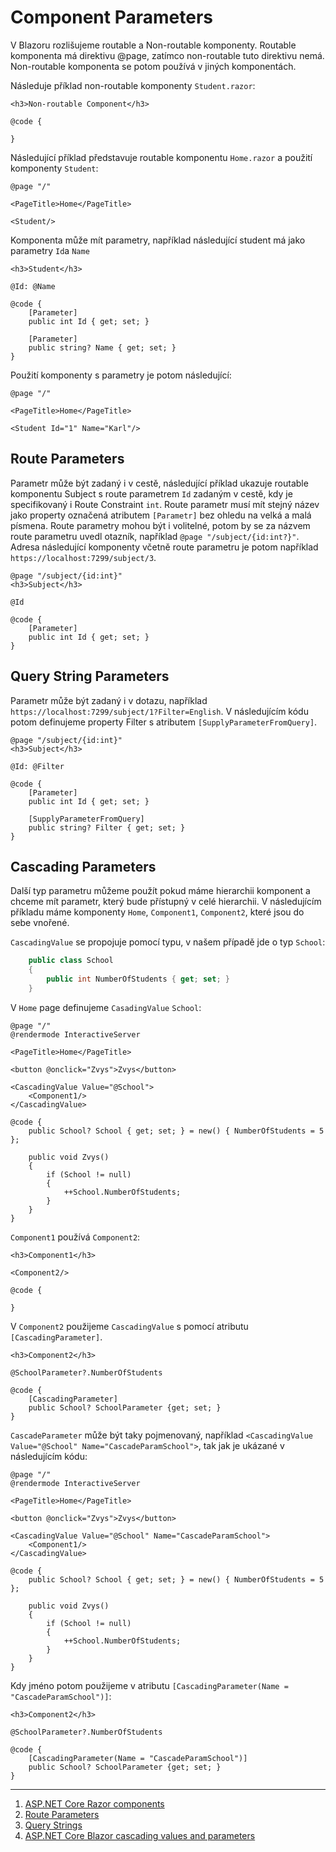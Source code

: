 # Component Parameters

V Blazoru rozlišujeme routable a Non-routable komponenty. Routable komponenta má direktivu @page, zatímco non-routable tuto direktivu nemá. Non-routable komponenta se potom používá v jiných komponentách.

Následuje příklad non-routable komponenty ```Student.razor```:

```razor
<h3>Non-routable Component</h3>

@code {
 
}
```

Následující příklad představuje routable komponentu ```Home.razor``` a použití komponenty ```Student```:

```razor
@page "/"

<PageTitle>Home</PageTitle>

<Student/>
```

Komponenta může mít parametry, například následující student má jako parametry ```Id```a ```Name```

```razor
<h3>Student</h3>

@Id: @Name

@code {
    [Parameter]
    public int Id { get; set; }

    [Parameter]
    public string? Name { get; set; }
}
```

Použití komponenty s parametry je potom následující:

```razor
@page "/"

<PageTitle>Home</PageTitle>

<Student Id="1" Name="Karl"/>
```
## Route Parameters

Parametr může být zadaný i v cestě, následující příklad ukazuje routable komponentu Subject s route parametrem ```Id``` zadaným v cestě, kdy je specifikovaný i Route Constraint ```int```. Route parametr musí mít stejný název jako property označená atributem ```[Parametr]``` bez ohledu na velká a malá písmena. Route parametry mohou být i volitelné, potom by se za názvem route parametru uvedl otazník, například ```@page "/subject/{id:int?}"```. Adresa následující komponenty včetně route parametru je potom například ```https://localhost:7299/subject/3```.

```razor
@page "/subject/{id:int}"
<h3>Subject</h3>

@Id

@code {
    [Parameter]
    public int Id { get; set; }
}
```

## Query String Parameters

Parametr může být zadaný i v dotazu, například ```https://localhost:7299/subject/1?Filter=English```. V následujícím kódu potom definujeme property Filter s atributem ```[SupplyParameterFromQuery]```.

```razor
@page "/subject/{id:int}"
<h3>Subject</h3>

@Id: @Filter

@code {
    [Parameter]
    public int Id { get; set; }

    [SupplyParameterFromQuery]
    public string? Filter { get; set; }
}
```

## Cascading Parameters

Další typ parametru můžeme použít pokud máme hierarchii komponent a chceme mít parametr, který bude přístupný v celé hierarchii. V následujícím příkladu máme komponenty ```Home```, ```Component1```, ```Component2```, které jsou do sebe vnořené.

```CascadingValue``` se propojuje pomocí typu, v našem případě jde o typ ```School```:

```csharp
    public class School
    {
        public int NumberOfStudents { get; set; }
    }
```
V ```Home``` page definujeme ```CasadingValue``` ```School```:

```razor
@page "/"
@rendermode InteractiveServer

<PageTitle>Home</PageTitle>

<button @onclick="Zvys">Zvys</button>

<CascadingValue Value="@School">
    <Component1/>
</CascadingValue>

@code {
    public School? School { get; set; } = new() { NumberOfStudents = 5 };

    public void Zvys()
    {
        if (School != null)
        {
            ++School.NumberOfStudents;
        }
    }
}
```
```Component1``` používá ```Component2```:

```razor
<h3>Component1</h3>

<Component2/>

@code {
 
}
```

V ```Component2``` použijeme ```CascadingValue``` s pomocí atributu ```[CascadingParameter]```.

```razor
<h3>Component2</h3>

@SchoolParameter?.NumberOfStudents

@code {
    [CascadingParameter]
    public School? SchoolParameter {get; set; }
}
```

```CascadeParameter``` může být taky pojmenovaný, například ```<CascadingValue Value="@School" Name="CascadeParamSchool">```, tak jak je ukázané v následujícím kódu:

```razor
@page "/"
@rendermode InteractiveServer

<PageTitle>Home</PageTitle>

<button @onclick="Zvys">Zvys</button>

<CascadingValue Value="@School" Name="CascadeParamSchool">
    <Component1/>
</CascadingValue>

@code {
    public School? School { get; set; } = new() { NumberOfStudents = 5 };

    public void Zvys()
    {
        if (School != null)
        {
            ++School.NumberOfStudents;
        }
    }
}
```

Kdy jméno potom použijeme v atributu ```[CascadingParameter(Name = "CascadeParamSchool")]```:

```razor
<h3>Component2</h3>

@SchoolParameter?.NumberOfStudents

@code {
    [CascadingParameter(Name = "CascadeParamSchool")]
    public School? SchoolParameter {get; set; }
}
```


---
1. [ASP.NET Core Razor components](https://learn.microsoft.com/en-us/aspnet/core/blazor/components/?view=aspnetcore-8.0)
2. [Route Parameters](https://learn.microsoft.com/en-us/aspnet/core/blazor/fundamentals/routing?view=aspnetcore-8.0#route-parameters)
3. [Query Strings](https://learn.microsoft.com/en-us/aspnet/core/blazor/fundamentals/routing?view=aspnetcore-8.0#query-strings)
4. [ASP.NET Core Blazor cascading values and parameters](https://learn.microsoft.com/en-us/aspnet/core/blazor/components/cascading-values-and-parameters?view=aspnetcore-8.0)